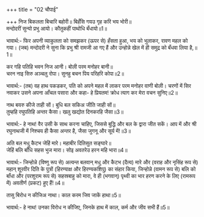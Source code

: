 +++
title = "02 चौपाई"

+++
निज बिकलता बिचारि बहोरी॥ बिहँसि गयउ गृह करि भय भोरी॥  
मन्दोदरीं सुन्यो प्रभु आयो। कौतुकहीं पाथोधि बँधायो॥1॥  

भावार्थ:- फिर अपनी व्याकुलता को समझकर (ऊपर से) हँसता हुआ, भय को भुलाकर, रावण महल को गया। (जब) मन्दोदरी ने सुना कि प्रभु श्री रामजी आ गए हैं और उन्होन्ने खेल में ही समुद्र को बँधवा लिया है,॥1॥  

कर गहि पतिहि भवन निज आनी। बोली परम मनोहर बानी॥  
चरन नाइ सिरु अञ्चलु रोपा। सुनहु बचन पिय परिहरि कोपा॥2॥  

भावार्थ:- (तब) वह हाथ पकडकर, पति को अपने महल में लाकर परम मनोहर वाणी बोली। चरणों में सिर नवाकर उसने अपना आँचल पसारा और कहा- हे प्रियतम! क्रोध त्याग कर मेरा वचन सुनिए॥2॥  

नाथ बयरु कीजे ताही सों। बुधि बल सकिअ जीति जाही सों॥  
तुम्हहि रघुपतिहि अन्तर कैसा। खलु खद्योत दिनकरहि जैसा॥3॥  

भावार्थ:- हे नाथ! वैर उसी के साथ करना चाहिए, जिससे बुद्धि और बल के द्वारा जीत सकें। आप में और श्री रघुनाथजी में निश्चय ही कैसा अन्तर है, जैसा जुगनू और सूर्य में!॥3॥  

अति बल मधु कैटभ जेहिं मारे। महाबीर दितिसुत सङ्घारे॥  
जेहिं बलि बाँधि सहस भुज मारा। सोइ अवतरेउ हरन महि भारा॥4॥  

भावार्थ:- जिन्होन्ने (विष्णु रूप से) अत्यन्त बलवान्‌ मधु और कैटभ (दैत्य) मारे और (वराह और नृसिंह रूप से) महान्‌ शूरवीर दिति के पुत्रों (हिरण्याक्ष और हिरण्यकशिपु) का संहार किया, जिन्होन्ने (वामन रूप से) बलि को बाँधा और (परशुराम रूप से) सहस्रबाहु को मारा, वे ही (भगवान्‌) पृथ्वी का भार हरण करने के लिए (रामरूप में) अवतीर्ण (प्रकट) हुए हैं!॥4॥  

तासु बिरोध न कीजिअ नाथा। काल करम जिव जाकें हाथा॥5॥  

भावार्थ:- हे नाथ! उनका विरोध न कीजिए, जिनके हाथ में काल, कर्म और जीव सभी हैं॥5॥  
